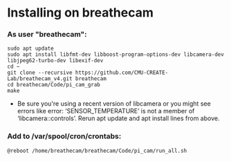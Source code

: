 # Installing on breathecam

### As user "breathecam":

    sudo apt update
    sudo apt install libfmt-dev libboost-program-options-dev libcamera-dev libjpeg62-turbo-dev libexif-dev
    cd ~
    git clone --recursive https://github.com/CMU-CREATE-Lab/breathecam_v4.git breathecam
    cd breathecam/Code/pi_cam_grab
    make

* Be sure you're using a recent version of libcamera or you might see errors like error: ‘SENSOR_TEMPERATURE’ is not a member of ‘libcamera::controls’.  Rerun apt update and apt install lines from above.


### Add to /var/spool/cron/crontabs:

    @reboot /home/breathecam/breathecam/Code/pi_cam/run_all.sh
